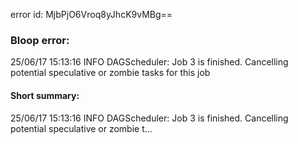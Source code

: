 error id: MjbPjO6Vroq8yJhcK9vMBg==
### Bloop error:

25/06/17 15:13:16 INFO DAGScheduler: Job 3 is finished. Cancelling potential speculative or zombie tasks for this job
#### Short summary: 

25/06/17 15:13:16 INFO DAGScheduler: Job 3 is finished. Cancelling potential speculative or zombie t...